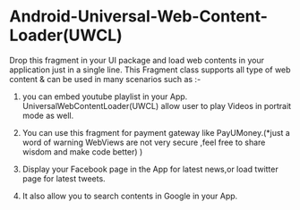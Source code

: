# Android-Universal-Web-Content-Loader(UWCL)
Drop this fragment in your UI package and load web contents in your application just in a single line.
This Fragment class supports all type of web content & can be used in many scenarios such as :-

1) you can embed youtube playlist in your App. UniversalWebContentLoader(UWCL) allow user to play Videos in portrait mode as well.

2) You can use this fragment for payment gateway like PayUMoney.(*just a word of warning WebViews are not very secure ,feel free to share wisdom and make code better) ) 

3) Display your Facebook page in the App for latest news,or load twitter page for latest tweets.

4) It also allow you to search contents in Google in your App. 
 

